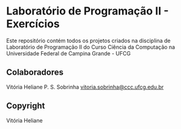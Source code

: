 # Laboratório de Programação II - Exercícios

Este repositório contém todos os projetos criados na disciplina de Laboratório de Programação II do Curso Ciência da Computação na Universidade Federal de Campina Grande - UFCG

## Colaboradores

Vitória Heliane P. S. Sobrinha <vitoria.sobrinha@ccc.ufcg.edu.br>

## Copyright

Vitória Heliane
